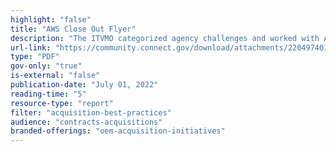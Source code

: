 ```yaml
---
highlight: "false"
title: "AWS Close Out Flyer"
description: "The ITVMO categorized agency challenges and worked with AWS to provide solutions. The resulting procurement related best practices series significantly reduced the challenges and impacts previously identified."
url-link: "https://community.connect.gov/download/attachments/2204974013/ITVMO%20AWS%20Assessment%20Close-Out%20Summary.pdf?api=v2"
type: "PDF"
gov-only: "true"
is-external: "false"
publication-date: "July 01, 2022"
reading-time: "5"
resource-type: "report"
filter: "acquisition-best-practices"
audience: "contracts-acquisitions"
branded-offerings: "oem-acquisition-initiatives"
---
```

